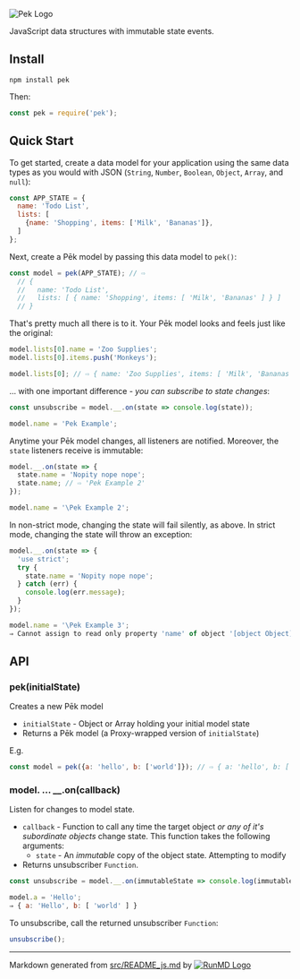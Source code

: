 <!--
  -- This file is auto-generated from src/README_js.md. Changes should be made there.
  -->

![Pek Logo](http://i.imgur.com/4ZQuhmQ.png)

JavaScript data structures with immutable state events.

## Install

    npm install pek

Then:

```javascript
const pek = require('pek');
```

## Quick Start

To get started, create a data model for your application using the same data
types as you would with JSON (`String`, `Number`, `Boolean`, `Object`, `Array`, and `null`):

```javascript
const APP_STATE = {
  name: 'Todo List',
  lists: [
    {name: 'Shopping', items: ['Milk', 'Bananas']},
  ]
};
```

Next, create a P&emacr;k model by passing this data model to `pek()`:

```javascript
const model = pek(APP_STATE); // ⇨ 
  // {
  //   name: 'Todo List',
  //   lists: [ { name: 'Shopping', items: [ 'Milk', 'Bananas' ] } ]
  // }
```

That's pretty much all there is to it.  Your P&emacr;k model looks and feels just like the original:

```javascript
model.lists[0].name = 'Zoo Supplies';
model.lists[0].items.push('Monkeys');

model.lists[0]; // ⇨ { name: 'Zoo Supplies', items: [ 'Milk', 'Bananas', 'Monkeys' ] }
```

... with one important difference - *you can subscribe to state changes*:

```javascript
const unsubscribe = model.__.on(state => console.log(state));

model.name = 'Pek Example';
```

Anytime your P&emacr;k model changes, all listeners are notified.  Moreover, the `state` listeners receive is immutable:

```javascript
model.__.on(state => {
  state.name = 'Nopity nope nope';
  state.name; // ⇨ 'Pek Example 2'
});

model.name = '\Pek Example 2';
```

In non-strict mode, changing the state will fail silently, as above.  In strict
mode, changing the state will throw an exception:

```javascript
model.__.on(state => {
  'use strict';
  try {
    state.name = 'Nopity nope nope';
  } catch (err) {
    console.log(err.message);
  }
});

model.name = '\Pek Example 3';
⇒ Cannot assign to read only property 'name' of object '[object Object]'
```

## API

### pek(initialState)

Creates a new P&emacr;k model

* `initialState` - Object or Array holding your initial model state
* Returns a P&emacr;k model (a Proxy-wrapped version of `initialState`)

E.g.

```javascript
const model = pek({a: 'hello', b: ['world']}); // ⇨ { a: 'hello', b: [ 'world' ] }
```

### model. ... __.on(callback)

Listen for changes to model state.

* `callback` - Function to call any time the target object *or any of it's
subordinate objects* change state.  This function takes the following arguments:
  * `state` - An *immutable* copy of the object state.  Attempting to modify
* Returns unsubscriber `Function`.

```javascript
const unsubscribe = model.__.on(immutableState => console.log(immutableState));

model.a = 'Hello';
⇒ { a: 'Hello', b: [ 'world' ] }
```

To unsubscribe, call the returned unsubscriber `Function`:

```javascript
unsubscribe();
```

----
Markdown generated from [src/README_js.md](src/README_js.md) by [![RunMD Logo](http://i.imgur.com/h0FVyzU.png)](https://github.com/broofa/runmd)